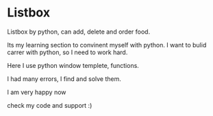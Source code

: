 # Listbox
Listbox by python, can add, delete and order food.

Its my learning section to convinent myself with python. I want to bulid carrer with python, so I need to work hard.

Here I use python window templete, functions.

I had many errors, I find and solve them.

I am very happy now

check my code and support :)
